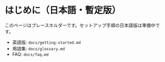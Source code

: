 # はじめに（日本語・暫定版）

このページはプレースホルダーです。セットアップ手順の日本語版は準備中です。

- 英語版: `docs/getting-started.md`
- 用語集: `docs/glossary.md`
- FAQ: `docs/faq.md`

